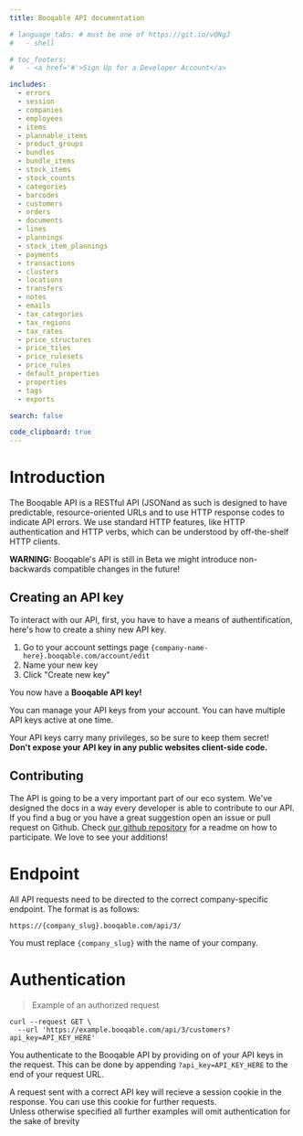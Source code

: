 ```yaml
---
title: Booqable API documentation

# language_tabs: # must be one of https://git.io/vQNgJ
#   - shell

# toc_footers:
#   - <a href='#'>Sign Up for a Developer Account</a>

includes:
  - errors
  - session
  - companies
  - employees
  - items
  - plannable_items
  - product_groups
  - bundles
  - bundle_items
  - stock_items
  - stock_counts
  - categories
  - barcodes
  - customers
  - orders
  - documents
  - lines
  - plannings
  - stock_item_plannings
  - payments
  - transactions
  - clusters
  - locations
  - transfers
  - notes
  - emails
  - tax_categories
  - tax_regions
  - tax_rates
  - price_structures
  - price_tiles
  - price_rulesets
  - price_rules
  - default_properties
  - properties
  - tags
  - exports

search: false

code_clipboard: true
---
```


# Introduction

The Booqable API is a RESTful API (JSONand as such is designed to have predictable, resource-oriented URLs and to use HTTP response codes to indicate API errors. We use standard HTTP features, like HTTP authentication and HTTP verbs, which can be understood by off-the-shelf HTTP clients.

<aside class="warning">
  <b>WARNING:</b> Booqable's API is still in Beta we might introduce non-backwards compatible changes in the future!
</aside>

## Creating an API key
To interact with our API, first, you have to have a means of authentification, here's how to create a shiny new API key.

1. Go to your account settings page
`{company-name-here}.booqable.com/account/edit`
2. Name your new key
3. Click "Create new key"

<aside class="success">
  You now have a <b>Booqable API key!</b>
</aside>

You can manage your API keys from your account.
You can have multiple API keys active at one time.

<aside class="warning">
  Your API keys carry many privileges, so be sure to keep them secret! <br>
  <b>Don't expose your API key in any public websites client-side code.</b>
</aside>

## Contributing

The API is going to be a very important part of our eco system. We've designed the docs in a way every developer is able to contribute to our API. If you find a bug or you have a great suggestion open an issue or pull request on Github. Check [our github repository](https://github.com/booqable/api-documentation) for a readme on how to participate. We love to see your additions!

# Endpoint

All API requests need to be directed to the correct company-specific endpoint.
The format is as follows:

`https://{company_slug}.booqable.com/api/3/`

<aside class="notice">
  You must replace <code>{company_slug}</code> with the name of your company.
</aside>

# Authentication

> Example of an authorized request

```shell
curl --request GET \
  --url 'https://example.booqable.com/api/3/customers?api_key=API_KEY_HERE'
```

You authenticate to the Booqable API by providing on of your API keys in the request.
This can be done by appending `?api_key=API_KEY_HERE` to the end of your request URL.

<aside class="notice">
  A request sent with a correct API key will recieve a session cookie in the response. You can use this cookie for further requests.
</aside>

<aside class="notice">
  Unless otherwise specified all further examples will omit authentication for the sake of brevity
</aside>
